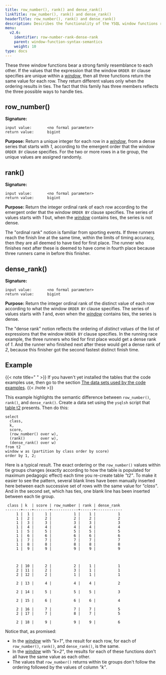 ```yaml
---
title: row_number(), rank() and dense_rank()
linkTitle: row_number(), rank() and dense_rank()
headerTitle: row_number(), rank() and dense_rank()
description: Describes the functionality of the YSQL window functions row_number(), rank() and dense_rank().
menu:
  v2.6:
    identifier: row-number-rank-dense-rank
    parent: window-function-syntax-semantics
    weight: 10
type: docs
---
```

These three window functions bear a strong family resemblance to each other. If the values that the expression that the window `ORDER BY` clause specifies are unique within a [_window_](../../invocation-syntax-semantics/#the-window-definition-rule), then all three functions return the same value for each row. They return different values only when the ordering results in ties. The fact that this family has three members reflects the three possible ways to handle ties.

## row_number()

**Signature:**
```
input value:       <no formal parameter>
return value:      bigint
```
**Purpose:** Return a unique integer for each row in a [_window_](../../invocation-syntax-semantics/#the-window-definition-rule), from a dense series that starts with _1_, according to the emergent order that the window `ORDER BY` clause specifies. For the two or more rows in a tie group, the unique values are assigned randomly.

## rank()

**Signature:**
```
input value:       <no formal parameter>
return value:      bigint
```
**Purpose:** Return the integer ordinal rank of each row according to the emergent order that the window `ORDER BY` clause specifies. The series of values starts with _1_ but, when the [_window_](../../invocation-syntax-semantics/#the-window-definition-rule) contains ties, the series is not dense.

The "ordinal rank" notion is familiar from sporting events. If three runners reach the finish line at the same time, within the limits of timing accuracy, then they are all deemed to have tied for first place. The runner who finishes next after these is deemed to have come in fourth place because three runners came in before this finisher.

## dense_rank()

**Signature:**
```
input value:       <no formal parameter>
return value:      bigint
```
**Purpose:** Return the integer ordinal rank of the distinct value of each row according to what the window `ORDER BY` clause specifies. The series of values starts with _1_ and, even when the [_window_](../../invocation-syntax-semantics/#the-window-definition-rule) contains ties, the series is dense.

The "dense rank" notion reflects the ordering of _distinct values_ of the list of expressions that the window `ORDER BY` clause specifies. In the running race example, the three runners who tied for first place would get a dense rank of _1_. And the runner who finished next after these would get a dense rank of _2_, because this finisher got the second fastest distinct finish time.

## Example

{{< note title=" " >}}
If you haven't yet installed the tables that the code examples use, then go to the section [The data sets used by the code examples](../data-sets/).
{{< /note >}}

This example highlights the semantic difference between `row_number()`, `rank()`, and `dense_rank()`. Create a data set using the `ysqlsh` script that [table t2](../data-sets/table-t2/) presents. Then do this:
```plpgsql
select
  class,
  k,
  score,
  (row_number() over w),
  (rank()       over w),
  (dense_rank() over w)
from t2
window w as (partition by class order by score)
order by 1, 2;
```
Here is a typical result. The exact ordering or the `row_number()` values within tie groups changes (exactly according to how the table is populated for maximum pedagogic effect) each time you re-create table _"t2"_. To make it easier to see the pattern, several blank lines have been manually inserted here between each successive set of rows with the same value for _"class"_. And in the second set, which has ties, one blank line has been inserted between each tie group.
```
 class | k  | score | row_number | rank | dense_rank
-------+----+-------+------------+------+------------
     1 |  1 |     1 |          1 |    1 |          1
     1 |  2 |     2 |          2 |    2 |          2
     1 |  3 |     3 |          3 |    3 |          3
     1 |  4 |     4 |          4 |    4 |          4
     1 |  5 |     5 |          5 |    5 |          5
     1 |  6 |     6 |          6 |    6 |          6
     1 |  7 |     7 |          7 |    7 |          7
     1 |  8 |     8 |          8 |    8 |          8
     1 |  9 |     9 |          9 |    9 |          9



     2 | 10 |     2 |          2 |    1 |          1
     2 | 11 |     2 |          3 |    1 |          1
     2 | 12 |     2 |          1 |    1 |          1

     2 | 13 |     4 |          4 |    4 |          2

     2 | 14 |     5 |          5 |    5 |          3

     2 | 15 |     6 |          6 |    6 |          4

     2 | 16 |     7 |          7 |    7 |          5
     2 | 17 |     7 |          8 |    7 |          5

     2 | 18 |     9 |          9 |    9 |          6
```

Notice that, as promised:

- In the [_window_](../../invocation-syntax-semantics/#the-window-definition-rule) with _"k=1"_, the result for each row, for each of `row_number()`, `rank()`, and `dense_rank()`, is the same.
- In the [_window_](../../invocation-syntax-semantics/#the-window-definition-rule) with _"k=2"_, the results for each of these functions don't all have the same value as each other.
- The values that `row_number()` returns within tie groups don't follow the ordering followed by the values of column _"k"_.
